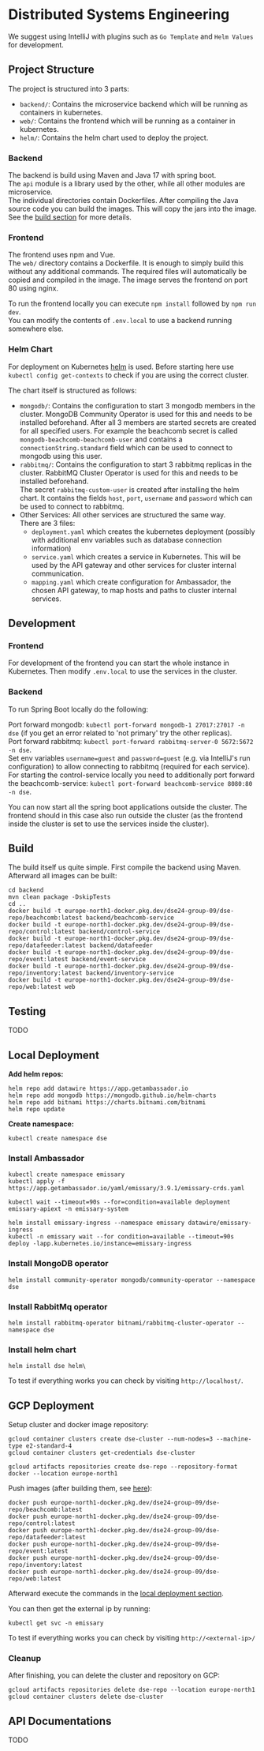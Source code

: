 # Distributed Systems Engineering

We suggest using IntelliJ with plugins such as `Go Template` and `Helm Values` for development.

## Project Structure

The project is structured into 3 parts:

- `backend/`: Contains the microservice backend which will be running as containers in kubernetes.
- `web/`: Contains the frontend which will be running as a container in kubernetes.
- `helm/`: Contains the helm chart used to deploy the project.

### Backend

The backend is build using Maven and Java 17 with spring boot.  
The `api` module is a library used by the other, while all other modules are microservice.  
The individual directories contain Dockerfiles. After compiling the Java source code you can build the images. This will
copy the jars into the image. See the [build section](README.md#build) for more details.

### Frontend

The frontend uses npm and Vue.  
The `web/` directory contains a Dockerfile. It is enough to simply build this without any additional commands. The
required files will automatically be copied and compiled in the image. The image serves the frontend on port 80 using
nginx.

To run the frontend locally you can execute `npm install` followed by `npm run dev`.  
You can modify the contents of `.env.local` to use a backend running somewhere else.

### Helm Chart

For deployment on Kubernetes [helm](https://helm.sh/) is used. Before starting here use `kubectl config get-contexts` to
check if you are using the correct cluster.

The chart itself is structured as follows:

- `mongodb/`: Contains the configuration to start 3 mongodb members in the cluster. MongoDB Community Operator is used
  for this and needs to be installed beforehand.
  After all 3 members are started secrets are created for all specified users. For example the beachcomb secret is
  called `mongodb-beachcomb-beachcomb-user` and contains a `connectionString.standard` field which can be used to
  connect to mongodb using this user.
- `rabbitmq/`: Contains the configuration to start 3 rabbitmq replicas in the cluster. RabbitMQ Cluster Operator is used
  for this and needs to be installed beforehand.  
  The secret `rabbitmq-custom-user` is created after installing the helm chart. It contains the
  fields `host`, `port`, `username` and `password` which can be used to connect to rabbitmq.
- Other Services: All other services are structured the same way.  
  There are 3 files:
    - `deployment.yaml` which creates the kubernetes deployment (possibly with additional env variables such as database
      connection information)
    - `service.yaml` which creates a service in Kubernetes. This will be used by the API gateway and other services for
      cluster internal communication.
    - `mapping.yaml` which create configuration for Ambassador, the chosen API gateway, to map hosts and paths to
      cluster internal services.

## Development

### Frontend

For development of the frontend you can start the whole instance in Kubernetes. Then modify `.env.local` to use the
services in the cluster.

### Backend

To run Spring Boot locally do the following:

Port forward mongodb: `kubectl port-forward mongodb-1 27017:27017 -n dse` (if you get an error related to 'not primary'
try the other replicas).  
Port forward rabbitmq: `kubectl port-forward rabbitmq-server-0 5672:5672 -n dse`.  
Set env variables `username=guest` and `password=guest` (e.g. via IntelliJ's run configuration) to allow connecting to
rabbitmq (required for each service).  
For starting the control-service locally you need to additionally port forward the
beachcomb-service: `kubectl port-forward beachcomb-service 8080:80 -n dse`.

You can now start all the spring boot applications outside the cluster. The frontend should in this case also run
outside the cluster (as the frontend inside the cluster is set to use the services inside the cluster).

## Build

The build itself us quite simple. First compile the backend using Maven. Afterward all images can be built:

```shell
cd backend
mvn clean package -DskipTests
cd ..
docker build -t europe-north1-docker.pkg.dev/dse24-group-09/dse-repo/beachcomb:latest backend/beachcomb-service
docker build -t europe-north1-docker.pkg.dev/dse24-group-09/dse-repo/control:latest backend/control-service
docker build -t europe-north1-docker.pkg.dev/dse24-group-09/dse-repo/datafeeder:latest backend/datafeeder
docker build -t europe-north1-docker.pkg.dev/dse24-group-09/dse-repo/event:latest backend/event-service
docker build -t europe-north1-docker.pkg.dev/dse24-group-09/dse-repo/inventory:latest backend/inventory-service
docker build -t europe-north1-docker.pkg.dev/dse24-group-09/dse-repo/web:latest web
```

## Testing

TODO

## Local Deployment

**Add helm repos:**

```shell
helm repo add datawire https://app.getambassador.io
helm repo add mongodb https://mongodb.github.io/helm-charts
helm repo add bitnami https://charts.bitnami.com/bitnami
helm repo update
```

**Create namespace:**

```shell
kubectl create namespace dse
```

### Install Ambassador

```shell 
kubectl create namespace emissary
kubectl apply -f https://app.getambassador.io/yaml/emissary/3.9.1/emissary-crds.yaml
 
kubectl wait --timeout=90s --for=condition=available deployment emissary-apiext -n emissary-system
 
helm install emissary-ingress --namespace emissary datawire/emissary-ingress
kubectl -n emissary wait --for condition=available --timeout=90s deploy -lapp.kubernetes.io/instance=emissary-ingress
```

### Install MongoDB operator

```shell
helm install community-operator mongodb/community-operator --namespace dse
```

### Install RabbitMq operator

```shell
helm install rabbitmq-operator bitnami/rabbitmq-cluster-operator --namespace dse
```

### Install helm chart

```shell
helm install dse helm\
```

To test if everything works you can check by visiting `http://localhost/`.

## GCP Deployment

Setup cluster and docker image repository:

```shell
gcloud container clusters create dse-cluster --num-nodes=3 --machine-type e2-standard-4
gcloud container clusters get-credentials dse-cluster

gcloud artifacts repositories create dse-repo --repository-format docker --location europe-north1
```

Push images (after building them, see [here](README.md#build)):

```shell
docker push europe-north1-docker.pkg.dev/dse24-group-09/dse-repo/beachcomb:latest
docker push europe-north1-docker.pkg.dev/dse24-group-09/dse-repo/control:latest
docker push europe-north1-docker.pkg.dev/dse24-group-09/dse-repo/datafeeder:latest
docker push europe-north1-docker.pkg.dev/dse24-group-09/dse-repo/event:latest
docker push europe-north1-docker.pkg.dev/dse24-group-09/dse-repo/inventory:latest
docker push europe-north1-docker.pkg.dev/dse24-group-09/dse-repo/web:latest
```

Afterward execute the commands in the [local deployment section](README.md#local-deployment).

You can then get the external ip by running:

```shell
kubectl get svc -n emissary
```

To test if everything works you can check by visiting `http://<external-ip>/`

### Cleanup

After finishing, you can delete the cluster and repository on GCP:

```
gcloud artifacts repositories delete dse-repo --location europe-north1
gcloud container clusters delete dse-cluster
```

## API Documentations

TODO
